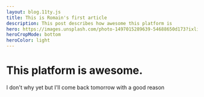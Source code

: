 ```yaml
---
layout: blog.11ty.js
title: This is Romain's first article
description: This post describes how awesome this platform is
hero: https://images.unsplash.com/photo-1497015289639-54688650d173?ixlib=rb-1.2.1&ixid=MnwxMjA3fDB8MHxwaG90by1wYWdlfHx8fGVufDB8fHx8&auto=format&fit=crop&w=1489&q=80
heroCropMode: bottom
heroColor: light
---
```


# This platform is awesome.

I don't why yet but I'll come back tomorrow with a good reason
